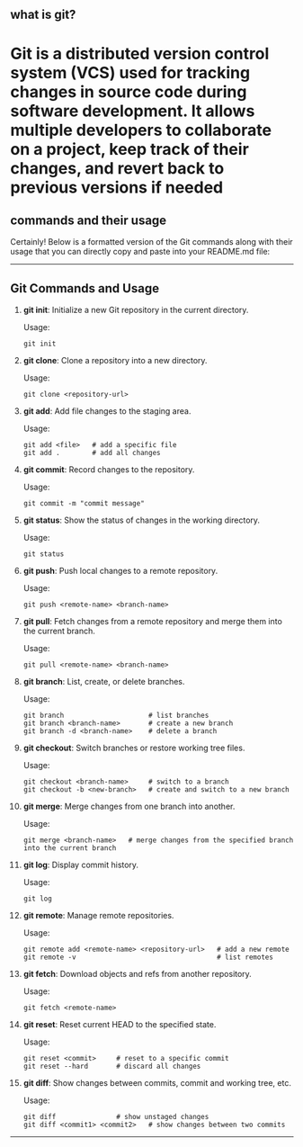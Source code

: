 ## what is git?

# Git is a distributed version control system (VCS) used for tracking changes in source code during software development. It allows multiple developers to collaborate on a project, keep track of their changes, and revert back to previous versions if needed

## commands and their usage

Certainly! Below is a formatted version of the Git commands along with their usage that you can directly copy and paste into your README.md file:

---

## Git Commands and Usage

1. **git init**: Initialize a new Git repository in the current directory.

   Usage: 
   ```
   git init
   ```

2. **git clone**: Clone a repository into a new directory.

   Usage: 
   ```
   git clone <repository-url>
   ```

3. **git add**: Add file changes to the staging area.

   Usage: 
   ```
   git add <file>   # add a specific file
   git add .        # add all changes
   ```

4. **git commit**: Record changes to the repository.

   Usage: 
   ```
   git commit -m "commit message"
   ```

5. **git status**: Show the status of changes in the working directory.

   Usage: 
   ```
   git status
   ```

6. **git push**: Push local changes to a remote repository.

   Usage: 
   ```
   git push <remote-name> <branch-name>
   ```

7. **git pull**: Fetch changes from a remote repository and merge them into the current branch.

   Usage: 
   ```
   git pull <remote-name> <branch-name>
   ```

8. **git branch**: List, create, or delete branches.

   Usage: 
   ```
   git branch                     # list branches
   git branch <branch-name>       # create a new branch
   git branch -d <branch-name>    # delete a branch
   ```

9. **git checkout**: Switch branches or restore working tree files.

   Usage: 
   ```
   git checkout <branch-name>     # switch to a branch
   git checkout -b <new-branch>   # create and switch to a new branch
   ```

10. **git merge**: Merge changes from one branch into another.

    Usage: 
    ```
    git merge <branch-name>   # merge changes from the specified branch into the current branch
    ```

11. **git log**: Display commit history.

    Usage: 
    ```
    git log
    ```

12. **git remote**: Manage remote repositories.

    Usage: 
    ```
    git remote add <remote-name> <repository-url>   # add a new remote
    git remote -v                                   # list remotes
    ```

13. **git fetch**: Download objects and refs from another repository.

    Usage: 
    ```
    git fetch <remote-name>
    ```

14. **git reset**: Reset current HEAD to the specified state.

    Usage: 
    ```
    git reset <commit>     # reset to a specific commit
    git reset --hard       # discard all changes
    ```

15. **git diff**: Show changes between commits, commit and working tree, etc.

    Usage: 
    ```
    git diff               # show unstaged changes
    git diff <commit1> <commit2>   # show changes between two commits
    ```

---

